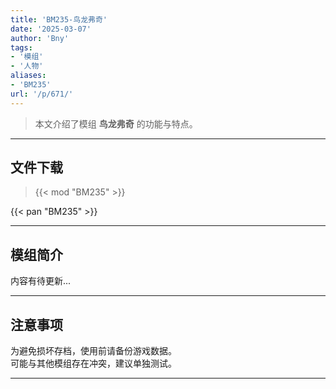 ```yaml
---
title: 'BM235-鸟龙弗奇'
date: '2025-03-07'
author: 'Bny'
tags:
- '模组'
- '人物'
aliases:
- 'BM235'
url: '/p/671/'
---
```


> 本文介绍了模组 **鸟龙弗奇** 的功能与特点。

---

## 文件下载  

> {{< mod "BM235" >}}  

{{< pan "BM235" >}}  

---

## 模组简介

>  
内容有待更新...  

---

## 注意事项

>  
为避免损坏存档，使用前请备份游戏数据。  
可能与其他模组存在冲突，建议单独测试。  

---

